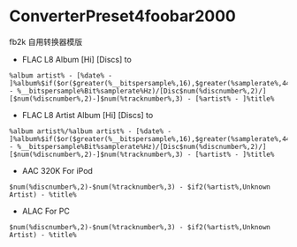 # ConverterPreset4foobar2000
fb2k 自用转换器模版

* FLAC L8 Album [Hi] [Discs] to
```
%album artist% - [%date% - ]%album%$if($or($greater(%__bitspersample%,16),$greater(%samplerate%,44100)), - %__bitspersample%Bit%samplerate%Hz)/[Disc$num(%discnumber%,2)/][$num(%discnumber%,2)-]$num(%tracknumber%,3) - [%artist% - ]%title%
```

* FLAC L8 Artist Album [Hi] [Discs] to
```
%album artist%/%album artist% - [%date% - ]%album%$if($or($greater(%__bitspersample%,16),$greater(%samplerate%,44100)), - %__bitspersample%Bit%samplerate%Hz)/[Disc$num(%discnumber%,2)/][$num(%discnumber%,2)-]$num(%tracknumber%,3) - [%artist% - ]%title%
```

* AAC 320K For iPod
```
$num(%discnumber%,2)-$num(%tracknumber%,3) - $if2(%artist%,Unknown Artist) - %title%
```

* ALAC For PC
```
$num(%discnumber%,2)-$num(%tracknumber%,3) - $if2(%artist%,Unknown Artist) - %title%
```
